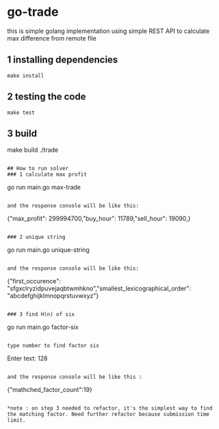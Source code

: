 # go-trade
this is simple golang implementation using simple REST API to calculate max difference from remote file

## 1 installing dependencies
```
make install
```

## 2 testing the code
```
make test
```

## 3 build
make build
./trade
```

## How to run solver
### 1 calculate max profit
```
go run main.go max-trade
```

and the response console will be like this:
```
{"max_profit": 299994700,"buy_hour": 11789,"sell_hour": 19090,}
```

### 2 unique string

```
go run main.go unique-string
```

and the response console will be like this:
```
{"first_occurence": "sfgxclryzidpuvejaqbtwmhkno","smallest_lexicographical_order": "abcdefghijklmnopqrstuvwxyz"}
```

### 3 find H(n) of six

```
go run main.go factor-six
```

type number to find factor six
```
Enter text: 128
```

and the response console will be like this :
```
{"mathched_factor_count":19}
```

*note : on step 3 needed to refactor, it's the simplest way to find the matching factor. Need further refactor because submission time limit.